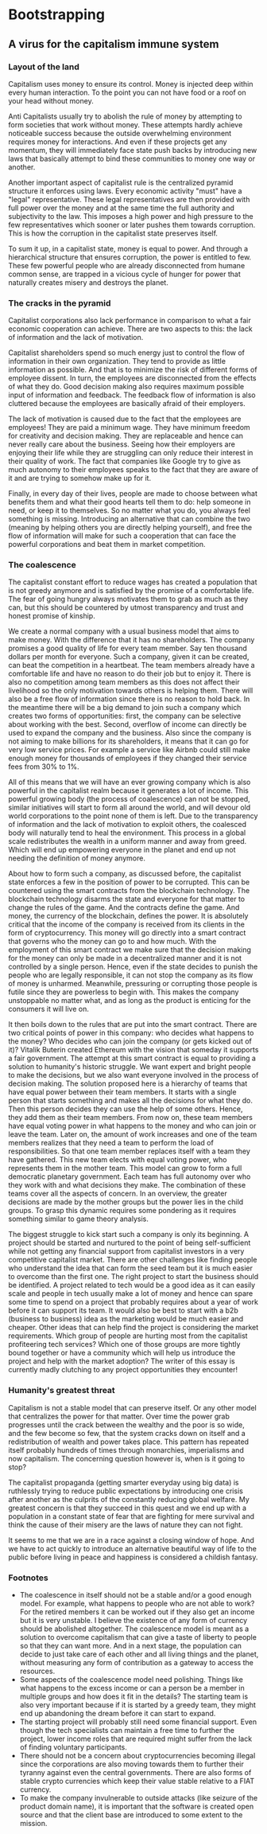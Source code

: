 # Bootstrapping
## A virus for the capitalism immune system

### Layout of the land
Capitalism uses money to ensure its control. Money is injected deep within every human interaction. To the point you can not have food or a roof on your head without money.

Anti Capitalists usually try to abolish the rule of money by attempting to form societies that work without money. These attempts hardly achieve noticeable success because the outside overwhelming environment requires money for interactions. And even if these projects get any momentum, they will immediately face state push backs by introducing new laws that basically attempt to bind these communities to money one way or another.

Another important aspect of capitalist rule is the centralized pyramid structure it enforces using laws. Every economic activity "must" have a "legal" representative. These legal representatives are then provided with full power over the money and at the same time the full authority and subjectivity to the law. This imposes a high power and high pressure to the few representatives which sooner or later pushes them towards corruption. This is how the corruption in the capitalist state preserves itself.

To sum it up, in a capitalist state, money is equal to power. And through a hierarchical structure that ensures corruption, the power is entitled to few. These few powerful people who are already disconnected from humane common sense, are trapped in a vicious cycle of hunger for power that naturally creates misery and destroys the planet.

### The cracks in the pyramid
Capitalist corporations also lack performance in comparison to what a fair economic cooperation can achieve. There are two aspects to this: the lack of information and the lack of motivation.

Capitalist shareholders spend so much energy just to control the flow of information in their own organization. They tend to provide as little information as possible. And that is to minimize the risk of different forms of employee dissent. In turn, the employees are disconnected from the effects of what they do. Good decision making also requires maximum possible input of information and feedback. The feedback flow of information is also cluttered because the employees are basically afraid of their employers.

The lack of motivation is caused due to the fact that the employees are employees! They are paid a minimum wage. They have minimum freedom for creativity and decision making. They are replaceable and hence can never really care about the business. Seeing how their employers are enjoying their life while they are struggling can only reduce their interest in their quality of work. The fact that companies like Google try to give as much autonomy to their employees speaks to the fact that they are aware of it and are trying to somehow make up for it.

Finally, in every day of their lives, people are made to choose between what benefits them and what their good hearts tell them to do: help someone in need, or keep it to themselves. So no matter what you do, you always feel something is missing. Introducing an alternative that can combine the two (meaning by helping others you are directly helping yourself), and free the flow of information will make for such a cooperation that can face the powerful corporations and beat them in market competition.

### The coalescence
The capitalist constant effort to reduce wages has created a population that is not greedy anymore and is satisfied by the promise of a comfortable life. The fear of going hungry always motivates them to grab as much as they can, but this should be countered by utmost transparency and trust and honest promise of kinship.

We create a normal company with a usual business model that aims to make money. With the difference that it has no shareholders. The company promises a good quality of life for every team member. Say ten thousand dollars per month for everyone. Such a company, given it can be created, can beat the competition in a heartbeat. The team members already have a comfortable life and have no reason to do their job but to enjoy it. There is also no competition among team members as this does not affect their livelihood so the only motivation towards others is helping them. There will also be a free flow of information since there is no reason to hold back. In the meantime there will be a big demand to join such a company which creates two forms of opportunities: first, the company can be selective about working with the best. Second, overflow of income can directly be used to expand the company and the business. Also since the company is not aiming to make billions for its shareholders, it means that it can go for very low service prices. For example a service like Airbnb could still make enough money for thousands of employees if they changed their service fees from 30% to 1%.

All of this means that we will have an ever growing company which is also powerful in the capitalist realm because it generates a lot of income. This powerful growing body (the process of coalescence) can not be stopped, similar initiatives will start to form all around the world, and will devour old world corporations to the point none of them is left. Due to the transparency of information and the lack of motivation to exploit others, the coalesced body will naturally tend to heal the environment. This process in a global scale redistributes the wealth in a uniform manner and away from greed. Which will end up empowering everyone in the planet and end up not needing the definition of money anymore.

About how to form such a company, as discussed before, the capitalist state enforces a few in the position of power to be corrupted. This can be countered using the smart contracts from the blockchain technology. The blockchain technology disarms the state and everyone for that matter to change the rules of the game. And the contracts define the game. And money, the currency of the blockchain, defines the power. It is absolutely critical that the income of the company is received from its clients in the form of cryptocurrency. This money will go directly into a smart contract that governs who the money can go to and how much. With the employment of this smart contract we make sure that the decision making for the money can only be made in a decentralized manner and it is not controlled by a single person. Hence, even if the state decides to punish the people who are legally responsible, it can not stop the company as its flow of money is unharmed. Meanwhile, pressuring or corrupting those people is futile since they are powerless to begin with. This makes the company unstoppable no matter what, and as long as the product is enticing for the consumers it will live on.

It then boils down to the rules that are put into the smart contract. There are two critical points of power in this company: who decides what happens to the money? Who decides who can join the company (or gets kicked out of it)? Vitalik Buterin created Ethereum with the vision that someday it supports a fair government. The attempt at this smart contract is equal to providing a solution to humanity's historic struggle. We want expert and bright people to make the decisions, but we also want everyone involved in the process of decision making. The solution proposed here is a hierarchy of teams that have equal power between their team members. It starts with a single person that starts something and makes all the decisions for what they do. Then this person decides they can use the help of some others. Hence, they add them as their team members. From now on, these team members have equal voting power in what happens to the money and who can join or leave the team. Later on, the amount of work increases and one of the team members realizes that they need a team to perform the load of responsibilities. So that one team member replaces itself with a team they have gathered. This new team elects with equal voting power, who represents them in the mother team. This model can grow to form a full democratic planetary government. Each team has full autonomy over who they work with and what decisions they make. The combination of these teams cover all the aspects of concern. In an overview, the greater decisions are made by the mother groups but the power lies in the child groups. To grasp this dynamic requires some pondering as it requires something similar to game theory analysis.

The biggest struggle to kick start such a company is only its beginning. A project should be started and nurtured to the point of being self-sufficient while not getting any financial support from capitalist investors in a very competitive capitalist market. There are other challenges like finding people who understand the idea that can form the seed team but it is much easier to overcome than the first one. The right project to start the business should be identified. A project related to tech would be a good idea as it can easily scale and people in tech usually make a lot of money and hence can spare some time to spend on a project that probably requires about a year of work before it can support its team. It would also be best to start with a b2b (business to business) idea as the marketing would be much easier and cheaper. Other ideas that can help find the project is considering the market requirements. Which group of people are hurting most from the capitalist profiteering tech services? Which one of those groups are more tightly bound together or have a community which will help us introduce the project and help with the market adoption? The writer of this essay is currently madly clutching to any project opportunities they encounter!

### Humanity's greatest threat
Capitalism is not a stable model that can preserve itself. Or any other model that centralizes the power for that matter. Over time the power grab progresses until the crack between the wealthy and the poor is so wide, and the few become so few, that the system cracks down on itself and a redistribution of wealth and power takes place. This pattern has repeated itself probably hundreds of times through monarchies, imperialisms and now capitalism. The concerning question however is, when is it going to stop?

The capitalist propaganda (getting smarter everyday using big data) is ruthlessly trying to reduce public expectations by introducing one crisis after another as the culprits of the constantly reducing global welfare. My greatest concern is that they succeed in this quest and we end up with a population in a constant state of fear that are fighting for mere survival and think the cause of their misery are the laws of nature they can not fight.

It seems to me that we are in a race against a closing window of hope. And we have to act quickly to introduce an alternative beautiful way of life to the public before living in peace and happiness is considered a childish fantasy.


### Footnotes
- The coalescence in itself should not be a stable and/or a good enough model. For example, what happens to people who are not able to work? For the retired members it can be worked out if they also get an income but it is very unstable. I believe the existence of any form of currency should be abolished altogether. The coalescence model is meant as a solution to overcome capitalism that can give a taste of liberty to people so that they can want more. And in a next stage, the population can decide to just take care of each other and all living things and the planet, without measuring any form of contribution as a gateway to access the resources.
- Some aspects of the coalescence model need polishing. Things like what happens to the excess income or can a person be a member in multiple groups and how does it fit in the details? The starting team is also very important because if it is started by a greedy team, they might end up abandoning the dream before it can start to expand.
- The starting project will probably still need some financial support. Even though the tech specialists can maintain a free time to further the project, lower income roles that are required might suffer from the lack of finding voluntary participants.
- There should not be a concern about cryptocurrencies becoming illegal since the corporations are also moving towards them to further their tyranny against even the central governments. There are also forms of stable crypto currencies which keep their value stable relative to a FIAT currency.
- To make the company invulnerable to outside attacks (like seizure of the product domain name), it is important that the software is created open source and that the client base are introduced to some extent to the mission.
